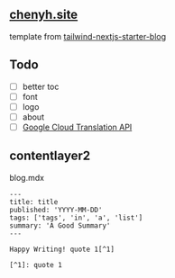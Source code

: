 ## [chenyh.site](https://chenyh.site)

template from [tailwind-nextjs-starter-blog](https://github.com/timlrx/tailwind-nextjs-starter-blog)

## Todo

- [ ] better toc
- [ ] font
- [ ] logo
- [ ] about
- [ ] [Google Cloud Translation API](https://cloud.google.com/translate/?hl=zh-cn)

## contentlayer2

blog.mdx

```mdx
---
title: title
published: 'YYYY-MM-DD'
tags: ['tags', 'in', 'a', 'list']
summary: 'A Good Summary'
---

Happy Writing! quote 1[^1]

[^1]: quote 1